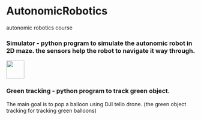 # AutonomicRobotics
autonomic robotics course

### Simulator - python program to simulate the autonomic robot in 2D maze. the sensors help the robot to navigate it way through.
<img src="https://github.com/yoavhenig/AutonomicRobotics/blob/master/AutonomicRoboticsSimulator/simulator.JPG" width="48">

### Green tracking - python program to track green object.

The main goal is to pop a balloon using DJI tello drone. (the green object tracking for tracking green balloons)
